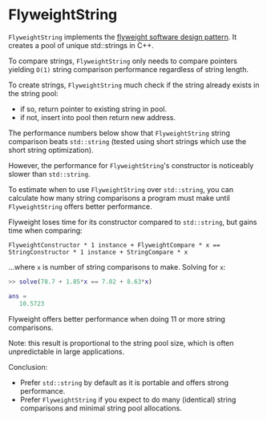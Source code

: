 # FlyweightString

`FlyweightString` implements the [flyweight software design pattern](https://en.wikipedia.org/wiki/Flyweight_pattern). It creates a pool of unique std::strings in C++.

To compare strings, `FlyweightString` only needs to compare pointers yielding `O(1)` string comparison performance regardless of string length.

To create strings, `FlyweightString` much check if the string already exists in the string pool:
- if so, return pointer to existing string in pool.
- if not, insert into pool then return new address.
    
The performance numbers below show that `FlyweightString` string comparison beats `std::string` (tested using short strings which use the short string optimization).

However, the performance for `FlyweightString`'s constructor is noticeably slower than `std::string`.

To estimate when to use `FlyweightString` over `std::string`, you can calculate how many string comparisons a program must make until `FlyweightString` offers better performance.

Flyweight loses time for its constructor compared to `std::string`, but gains time when comparing:

`FlyweightConstructor * 1 instance + FlyweightCompare * x == StringConstructor * 1 instance + StringCompare * x`

...where `x` is number of string comparisons to make. Solving for `x`:

```MATLAB
>> solve(78.7 + 1.85*x == 7.02 + 8.63*x)

ans =
   10.5723
```
   
Flyweight offers better performance when doing 11 or more string comparisons.

Note: this result is proportional to the string pool size, which is often unpredictable in large applications.

Conclusion:
- Prefer `std::string` by default as it is portable and offers strong performance.
- Prefer `FlyweightString` if you expect to do many (identical) string comparisons and minimal string pool allocations.
